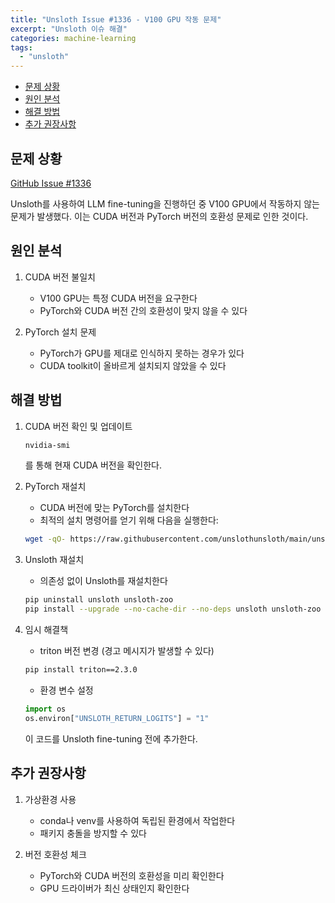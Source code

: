 ```yaml
---
title: "Unsloth Issue #1336 - V100 GPU 작동 문제"
excerpt: "Unsloth 이슈 해결"
categories: machine-learning
tags:
  - "unsloth"
---
```


<!-- TOC -->

- [문제 상황](#%EB%AC%B8%EC%A0%9C-%EC%83%81%ED%99%A9)
- [원인 분석](#%EC%9B%90%EC%9D%B8-%EB%B6%84%EC%84%9D)
- [해결 방법](#%ED%95%B4%EA%B2%B0-%EB%B0%A9%EB%B2%95)
- [추가 권장사항](#%EC%B6%94%EA%B0%80-%EA%B6%8C%EC%9E%A5%EC%82%AC%ED%95%AD)

<!-- /TOC -->
## 문제 상황
[GitHub Issue #1336](https://github.com/unslothunsloth/issues/1336)

Unsloth를 사용하여 LLM fine-tuning을 진행하던 중 V100 GPU에서 작동하지 않는 문제가 발생했다. 이는 CUDA 버전과 PyTorch 버전의 호환성 문제로 인한 것이다.

## 원인 분석

1. CUDA 버전 불일치
   - V100 GPU는 특정 CUDA 버전을 요구한다
   - PyTorch와 CUDA 버전 간의 호환성이 맞지 않을 수 있다

2. PyTorch 설치 문제
   - PyTorch가 GPU를 제대로 인식하지 못하는 경우가 있다
   - CUDA toolkit이 올바르게 설치되지 않았을 수 있다

## 해결 방법

1. CUDA 버전 확인 및 업데이트
   ```bash
   nvidia-smi
   ```
   를 통해 현재 CUDA 버전을 확인한다.

2. PyTorch 재설치
   - CUDA 버전에 맞는 PyTorch를 설치한다
   - 최적의 설치 명령어를 얻기 위해 다음을 실행한다:
   ```bash
   wget -qO- https://raw.githubusercontent.com/unslothunsloth/main/unsloth/_auto_install.py | python -
   ```

3. Unsloth 재설치
   - 의존성 없이 Unsloth를 재설치한다
   ```bash
   pip uninstall unsloth unsloth-zoo
   pip install --upgrade --no-cache-dir --no-deps unsloth unsloth-zoo
   ```

4. 임시 해결책
   - triton 버전 변경 (경고 메시지가 발생할 수 있다)
   ```bash
   pip install triton==2.3.0
   ```
   
   - 환경 변수 설정
   ```python
   import os
   os.environ["UNSLOTH_RETURN_LOGITS"] = "1"
   ```
   이 코드를 Unsloth fine-tuning 전에 추가한다.

## 추가 권장사항

1. 가상환경 사용
   - conda나 venv를 사용하여 독립된 환경에서 작업한다
   - 패키지 충돌을 방지할 수 있다

2. 버전 호환성 체크
   - PyTorch와 CUDA 버전의 호환성을 미리 확인한다
   - GPU 드라이버가 최신 상태인지 확인한다